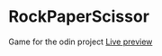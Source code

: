 # RockPaperScissor
Game for the odin project
[Live preview](https://bhupi1998.github.io/RockPaperScissor)



